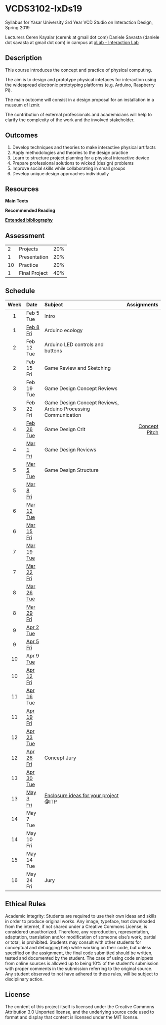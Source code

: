 # VCDS3102-IxDs19
Syllabus for Yasar University 3rd Year VCD Studio on Interaction Design, Spring 2019

Lecturers
Ceren Kayalar (cerenk at gmail dot com)
Daniele Savasta (daniele dot savasta at gmail dot com)
in campus at [xLab - Interaction Lab](http://xlab.yasar.edu.tr)

## Description
This course introduces the concept and practice of physical computing.

The aim is to design and prototype physical intefaces for interaction using the widespread electronic prototyping platforms (e.g. Arduino, Raspberry Pi).

The main outcome will consist in a design proposal for an installation in a museum of Izmir.

The contribution of external professionals and academicians will help to clarify the complexity of the work and the involved stakeholder.

## Outcomes
1. Develop techniques and theories to make interactive physical artifacts
2. Apply methodologies and theories to the design practice
3. Learn to structure project planning for a physical interactive device
4. Prepare professional solutions to wicked (design) problems
5. Improve social skills while collaborating in small groups
6. Develop unique design approaches individually

## Resources

**Main Texts**


**Recommended Reading**

[**Extended bibliography**](https://github.com/ixd-izmir/ixd3101f18/blob/master/extendedBibliography.md)

## Assessment

| | | |
|-|-|-|
|2| Projects |20%|
|1| Presentation |20%|
|10| Practice |20%|
|1| Final Project |40%|


## Schedule

| Week | Date | Subject | Assignments |
|:---:|:-------------|:-------------| -----:|
| 1 | Feb 5<br>Tue | Intro | |
| 1 | [Feb 8<br>Fri](https://github.com/ixd-izmir/ixd3102s19/blob/master/daily/feb8fri.md) | Arduino ecology | |
| 2 | Feb 12<br>Tue | Arduino LED controls and buttons | |
| 2 | Feb 15<br>Fri | Game Review and Sketching | |
| 3 | Feb 19<br>Tue | Game Design Concept Reviews |  |
| 3 | Feb 22<br>Fri | Game Design Concept Reviews, Arduino Processing Communication |  |
| 4 | [Feb 26<br>Tue](https://github.com/ixd-izmir/ixd3102s19/blob/master/daily/feb26tue.md) | Game Design Crit | [Concept Pitch](https://github.com/ixd-izmir/ixd3102s19/blob/master/assignments/conceptPitch.md) |
| 4 | [Mar 1<br>Fri]() | Game Design Reviews |  |  
| 5 | [Mar 5<br>Tue]() | Game Design Structure |  |  
| 5 | [Mar 8<br>Fri]() |  |  |  
| 6 | [Mar 12<br>Tue]() |  |  |  
| 6 | [Mar 15<br>Fri]() |  |  |  
| 7 | [Mar 19<br>Tue]() |  |  |  
| 7 | [Mar 22<br>Fri]() |  |  |  
| 8 | [Mar 26<br>Tue]() |  |  |  
| 8 | [Mar 29<br>Fri]() |  |  |  
| 9 | [Apr 2<br>Tue]() |  |  |  
| 9 | [Apr 5<br>Fri]() |  |  |  
| 10 | [Apr 9<br>Tue]() |  |  |  
| 10 | [Apr 12<br>Fri]() |  |  |  
| 11 | [Apr 16<br>Tue]() |  |  |  
| 11 | [Apr 19<br>Fri]() |  |  |  
| 12 | [Apr 23<br>Tue]() |  |  |  
| 12 | [Apr 26<br>Fri]() | Concept Jury |  |  
| 13 | [Apr 30<br>Tue]() |  |  |  
| 13 | [May 3<br>Fri]() | [Enclosure ideas for your project @ITP](https://itp.nyu.edu/fab/intro_fab/week-4-enclosures/)  |  | 
| 14 | May 7<br>Tue |  |  |  
| 14 | May 10<br>Fri |  |  |  
| 15 | May 14<br>Tue |  |  |  
| 16 | May 24<br>Fri | Jury |  |  



## Ethical Rules
Academic integrity: Students are required to use their own ideas and skills in order to produce original works. Any image, typeface, text downloaded from the internet, if not shared under a Creative Commons License, is considered unauthorized. Therefore, any reproduction, representation, adaptation, translation and/or modification of someone else’s work, partial or total, is prohibited. Students may consult with other students for conceptual and debugging help while working on their code, but unless specified on the assignment, the final code submitted should be written, tested and documented by the student. The case of using code snippets from online sources is allowed up to being 10% of the student’s submission with proper comments in the submission referring to the original source. Any student observed to not have adhered to these rules, will be subject to disciplinary action.

## License
The content of this project itself is licensed under the Creative Commons Attribution 3.0 Unported license, and the underlying source code used to format and display that content is licensed under the MIT license.
